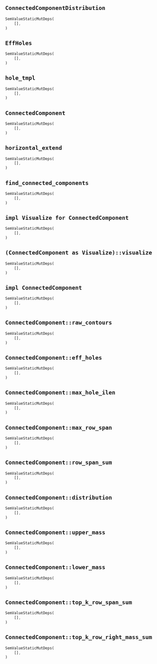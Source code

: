 ## `ConnectedComponentDistribution`

```rust
SemValueStaticMutDeps(
    [],
)
```

## `EffHoles`

```rust
SemValueStaticMutDeps(
    [],
)
```

## `hole_tmpl`

```rust
SemValueStaticMutDeps(
    [],
)
```

## `ConnectedComponent`

```rust
SemValueStaticMutDeps(
    [],
)
```

## `horizontal_extend`

```rust
SemValueStaticMutDeps(
    [],
)
```

## `find_connected_components`

```rust
SemValueStaticMutDeps(
    [],
)
```

## `impl Visualize for ConnectedComponent`

```rust
SemValueStaticMutDeps(
    [],
)
```

## `(ConnectedComponent as Visualize)::visualize`

```rust
SemValueStaticMutDeps(
    [],
)
```

## `impl ConnectedComponent`

```rust
SemValueStaticMutDeps(
    [],
)
```

## `ConnectedComponent::raw_contours`

```rust
SemValueStaticMutDeps(
    [],
)
```

## `ConnectedComponent::eff_holes`

```rust
SemValueStaticMutDeps(
    [],
)
```

## `ConnectedComponent::max_hole_ilen`

```rust
SemValueStaticMutDeps(
    [],
)
```

## `ConnectedComponent::max_row_span`

```rust
SemValueStaticMutDeps(
    [],
)
```

## `ConnectedComponent::row_span_sum`

```rust
SemValueStaticMutDeps(
    [],
)
```

## `ConnectedComponent::distribution`

```rust
SemValueStaticMutDeps(
    [],
)
```

## `ConnectedComponent::upper_mass`

```rust
SemValueStaticMutDeps(
    [],
)
```

## `ConnectedComponent::lower_mass`

```rust
SemValueStaticMutDeps(
    [],
)
```

## `ConnectedComponent::top_k_row_span_sum`

```rust
SemValueStaticMutDeps(
    [],
)
```

## `ConnectedComponent::top_k_row_right_mass_sum`

```rust
SemValueStaticMutDeps(
    [],
)
```
